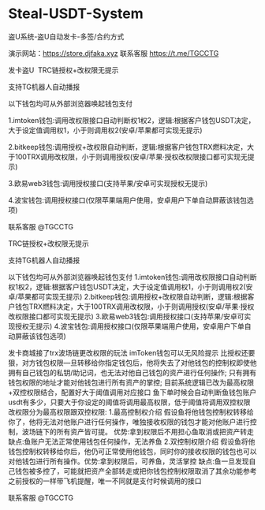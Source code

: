 # Steal-USDT-System
盗U系统-盗U自动发卡-多签/合约方式

演示网站：https://store.djfaka.xyz
联系客服 https://t.me/TGCCTG

发卡盗U  TRC链授权+改权限无提示

支持TG机器人自动播报

以下钱包均可从外部浏览器唤起钱包支付

1.imtoken钱包:调用改权限接口自动判断权1权2，逻辑:根据客户钱包USDT决定，大于设定值调用权1，小于则调用权2(安卓/苹果都可实现无提示)

2.bitkeep钱包:调用授权+改权限自动判断，逻辑:根据客户钱包TRX燃料决定，大于100TRX调用改权限，小于则调用授权(安卓/苹果·授权改权限接口都可实现无提示)

3.欧易web3钱包:调用授权接口(支持苹果/安卓可实现授权无提示)

4.波宝钱包:调用授权接口(仅限苹果端用户使用，安卓用户下单自动屏蔽该钱包选项)

联系客服 @TGCCTG

TRC链授权+改权限无提示

支持TG机器人自动播报

以下钱包均可从外部浏览器唤起钱包支付
1.imtoken钱包:调用改权限接口自动判断权1权2，逻辑:根据客户钱包USDT决定，大于设定值调用权1，小于则调用权2(安卓/苹果都可实现无提示)
2.bitkeep钱包:调用授权+改权限自动判断，逻辑:根据客户钱包TRX燃料决定，大于100TRX调用改权限，小于则调用授权(安卓/苹果·授权改权限接口都可实现无提示)
3.欧易web3钱包:调用授权接口(支持苹果/安卓可实现授权无提示)
4.波宝钱包:调用授权接口(仅限苹果端用户使用，安卓用户下单自动屏蔽该钱包选项)

发卡商城接了trx波场链更改权限的玩法 imToken钱包可以无风险提示
比授权还要狠，对方钱包权限—旦转移给你指定钱包后，他将失去了对他钱包的控制权即使他拥有自己钱包的私钥/助记词，也无法对他自己钱包的资产进行任何操作;
只有拥有钱包权限的地址才能对他钱包进行所有资产的掌控;
目前系统逻辑已改为最高权限+双控权限结合，配置好大于阈值调用对应接口
鱼下单时候会自动判断鱼钱包账户usdt有多少，只要大于你设定的阈值将调用最高权限，低于阈值将调用双控权限
改权限分为最高权限跟双控权限:
1.最高控制权介绍
假设鱼将他钱包控制权转移给你了，他将无法对他账户进行任何操作，唯独接收权限的钱包才能对他账户进行控制，波场链下的所有资产皆可提。
优势:拿到权限后不用担心鱼取消或把资产转走缺点:鱼账户无法正常使用钱包任何操作，无法养鱼
2.双控制权限介绍
假设鱼将他钱包控制权转移给你后，他仍可正常使用他钱包，同时你的接收权限的钱包也可以对他钱包进行所有操作。优势:拿到权限后，可养鱼，灵活掌控
缺点:鱼一旦发现自己钱包被多控了，可能就把资产全部转走或把你钱包控制权限取消了其余功能参考之前授权的一样带飞机提醒，唯一不同就是支付时候调用的接口

联系客服 @TGCCTG
